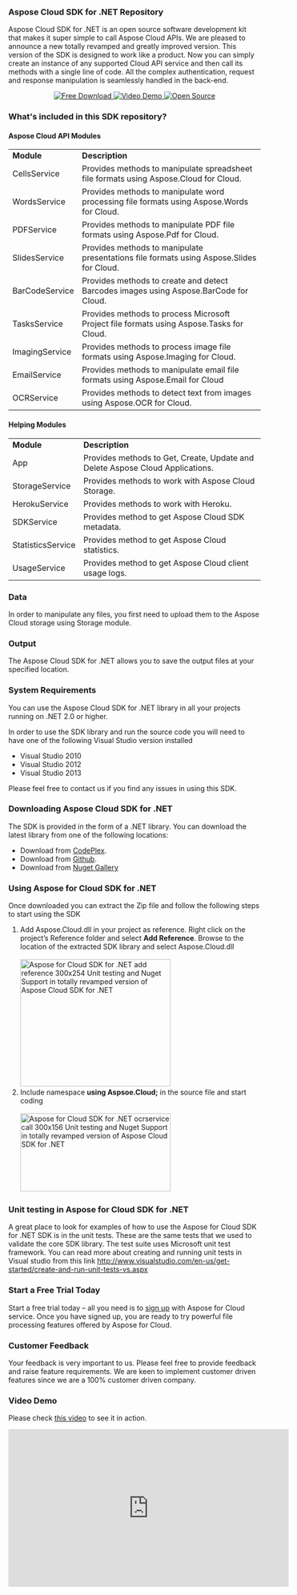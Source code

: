 <div>
  <h3>Aspose Cloud SDK for .NET Repository</h3>
  <p>Aspose Cloud SDK for .NET is an open source software development kit that makes it super simple to call Aspose Cloud APIs. We are pleased to announce a new totally revamped and greatly improved version. This version of the SDK is designed to work like a product. Now you can simply create an instance of any supported Cloud API service and then call its methods with a single line of code. All the complex authentication, request and response manipulation is seamlessly handled in the back-end.</p>
  <p style="text-align: center;">
    <a title="Free Download - Aspose Cloud SDK for .NET" href="https://asposecloudnet.codeplex.com/releases/view/133155">
      <img title="Free Download - Aspose Cloud SDK for .NET" src="http://cdn.aspose.com/Images/marketplace/free-download-icon-aspose-mp.png" alt="Free Download" />
    </a>
    <a title="Video Demo - Aspose Cloud SDK for .NET" href="https://www.youtube.com/watch?v=1EbUgpte97s">
      <img title="Video Demo - Aspose Cloud SDK for .NET" src="http://cdn.aspose.com/Images/marketplace/video-demo-icon-aspose-mp.png" alt="Video Demo" />
    </a>
    <a title="Source Code - Aspose Cloud SDK for .NET" href="https://asposecloudnet.codeplex.com/SourceControl/latest">
      <img title="Source Code - Aspose Cloud SDK for .NET" src="http://cdn.aspose.com/Images/marketplace/open-source-icon-aspose-mp.png" alt="Open Source" />
    </a>
  </p>

  <h3>What's included in this SDK repository?</h3>
  <h4>Aspose Cloud API Modules</h4>
  <table>
    <tbody>
      <tr>
        <td>
          <b>Module</b>
        </td>
        <td>
          <b>Description</b>
        </td>
      </tr>
      <tr>
        <td>
          CellsService
        </td>
        <td>
          Provides methods to manipulate spreadsheet file formats using Aspose.Cloud for Cloud.
        </td>
      </tr>
      <tr>
        <td>
          WordsService
        </td>
        <td>
          Provides methods to manipulate word processing file formats using Aspose.Words for Cloud.
        </td>
      </tr>
      <tr>
        <td>
          PDFService
        </td>
        <td>
          Provides methods to manipulate PDF file formats using Aspose.Pdf for Cloud.
        </td>
      </tr>
      <tr>
        <td>
          SlidesService
        </td>
        <td>
          Provides methods to manipulate presentations file formats using Aspose.Slides for Cloud.
        </td>
      </tr>
      <tr>
        <td>
          BarCodeService
        </td>
        <td>
          Provides methods to create and detect Barcodes images using Aspose.BarCode for Cloud.
        </td>
      </tr>
      <tr>
        <td>
          TasksService
        </td>
        <td>
          Provides methods to process Microsoft Project file formats using Aspose.Tasks for Cloud.
        </td>
      </tr>
      <tr>
        <td>
          ImagingService
        </td>
        <td>
          Provides methods to process image file formats using Aspose.Imaging for Cloud.
        </td>
      </tr>
      <tr>
        <td>
          EmailService
        </td>
        <td>
          Provides methods to manipulate email file formats using Aspose.Email for Cloud
        </td>
      </tr>
      <tr>
        <td>
          OCRService
        </td>
        <td>
          Provides methods to detect text from images using Aspose.OCR for Cloud.
        </td>
      </tr>
    </tbody>
  </table>
  <h4>Helping Modules</h4>
  <table>
    <tbody>
      <tr>
        <td>
          <b>Module</b>
        </td>
        <td>
          <b>Description</b>
        </td>
      </tr>
      <tr>
        <td>
          App
        </td>
        <td>
          Provides methods to Get, Create, Update and Delete Aspose Cloud Applications.
        </td>
      </tr>
      <tr>
        <td>
          StorageService
        </td>
        <td>
          Provides methods to work with Aspose Cloud Storage.
        </td>
      </tr>
      <tr>
        <td>
          HerokuService
        </td>
        <td>
          Provides methods to work with Heroku.
        </td>
      </tr>
      <tr>
        <td>
          SDKService
        </td>
        <td>
          Provides method to get Aspose Cloud SDK metadata.
        </td>
      </tr>
      <tr>
        <td>
          StatisticsService
        </td>
        <td>
          Provides method to get Aspose Cloud statistics.
        </td>
      </tr>
      <tr>
        <td>
          UsageService
        </td>
        <td>
          Provides method to get Aspose Cloud client usage logs.
        </td>
      </tr>
    </tbody>
  </table>
  <h3>Data</h3>
  <p>In order to manipulate any files, you first need to upload them to the Aspose Cloud storage using Storage module.</p>
  <h3>Output</h3>
  <p>The Aspose Cloud SDK for .NET allows you to save the output files at your specified location.</p>



  <h3>System Requirements</h3>
  <p>You can use the Aspose Cloud SDK for .NET library in all your projects running on .NET 2.0 or higher.</p>
  <p>In order to use the SDK library and run the source code you will need to have one of the following Visual Studio version installed</p>
  <ul>
    <li>Visual Studio 2010</li>
    <li>Visual Studio 2012</li>
    <li>Visual Studio 2013</li>
  </ul>
  <p>Please feel free to contact us if you find any issues in using this SDK.</p>
  <h3>Downloading Aspose Cloud SDK for .NET</h3>
  <p>The SDK is provided in the form of a .NET library. You can download the latest library from one of the following locations:</p>
  <ul>
    <li>
      Download from <a href="https://asposecloudnet.codeplex.com/releases/view/133155"> CodePlex</a>.
    </li>
    <li>
      Download from <a href="https://github.com/asposeforcloud/Aspose_Cloud_SDK_For_.NET/releases"> Github</a>.
    </li>
    <li>
      Download from <a href="https://www.nuget.org/packages/Aspose.Cloud.SDK.NET/"> Nuget Gallery</a>
    </li>
  </ul>
  <h3>Using Aspose for Cloud SDK for .NET</h3>
  <p>Once downloaded you can extract the Zip file and follow the following steps to start using the SDK</p>
  <ol>
    <li>
      Add Aspose.Cloud.dll in your project as reference. Right click on the project&rsquo;s Reference folder and select <strong>Add Reference</strong>. Browse to the location of the extracted SDK library and select Aspose.Cloud.dll<br /> <br /> <a href="http://www.aspose.com/blogs/wp-content/uploads/2014/09/Aspose-for-Cloud-SDK-for-.NET-add-reference.png">
        <img title="Aspose for Cloud SDK for .NET add reference" src="http://www.aspose.com/blogs/wp-content/uploads/2014/09/Aspose-for-Cloud-SDK-for-.NET-add-reference-300x254.png" alt="Aspose for Cloud SDK for .NET add reference 300x254 Unit testing and Nuget Support in totally revamped version of Aspose Cloud SDK for .NET" width="300" height="254" />
      </a>
    </li>
    <li>
      Include namespace <strong>using Aspsoe.Cloud;</strong> in the source file and start coding<br /> <br /> <a href="http://www.aspose.com/blogs/wp-content/uploads/2014/09/Aspose-for-Cloud-SDK-for-.NET-ocrservice-call.png">
        <img title="Aspose for Cloud SDK for .NET ocrservice call" src="http://www.aspose.com/blogs/wp-content/uploads/2014/09/Aspose-for-Cloud-SDK-for-.NET-ocrservice-call-300x156.png" alt="Aspose for Cloud SDK for .NET ocrservice call 300x156 Unit testing and Nuget Support in totally revamped version of Aspose Cloud SDK for .NET" width="300" height="156" />
      </a>
    </li>
  </ol>
  <h3>Unit testing in Aspose for Cloud SDK for .NET</h3>
  <p>
    A great place to look for examples of how to use the Aspose for Cloud SDK for .NET SDK is in the unit tests. These are the same tests that we used to validate the core SDK library. The test suite uses Microsoft unit test framework. You can read more about creating and running unit tests in Visual studio from this link <a href="http://www.visualstudio.com/en-us/get-started/create-and-run-unit-tests-vs.aspx"> http://www.visualstudio.com/en-us/get-started/create-and-run-unit-tests-vs.aspx</a>
  </p>
  <h3>Start a Free Trial Today</h3>
  <p>
    Start a free trial today &ndash; all you need is to <a href="https://cloud.aspose.com/SignUp"> sign up</a> with Aspose for Cloud service. Once you have signed up, you are ready to try powerful file processing features offered by Aspose for Cloud.
  </p>
  <h3>Customer Feedback</h3>
  <p>Your feedback is very important to us. Please feel free to provide feedback and raise feature requirements. We are keen to implement customer driven features since we are a 100% customer driven company.</p>
  <h3>Video Demo</h3>
<p>Please check <a href="https://www.youtube.com/watch?v=1EbUgpte97s">this video</a> to see it in action.</p>
<p><iframe width="560" height="315" src="https://www.youtube.com/embed/1EbUgpte97s?rel=0" frameborder="0" allowfullscreen></iframe></p>
</div>
